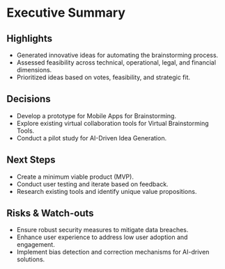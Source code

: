 # Executive Summary

## Highlights
- Generated innovative ideas for automating the brainstorming process.
- Assessed feasibility across technical, operational, legal, and financial dimensions.
- Prioritized ideas based on votes, feasibility, and strategic fit.

## Decisions
- Develop a prototype for Mobile Apps for Brainstorming.
- Explore existing virtual collaboration tools for Virtual Brainstorming Tools.
- Conduct a pilot study for AI-Driven Idea Generation.

## Next Steps
- Create a minimum viable product (MVP).
- Conduct user testing and iterate based on feedback.
- Research existing tools and identify unique value propositions.

## Risks & Watch-outs
- Ensure robust security measures to mitigate data breaches.
- Enhance user experience to address low user adoption and engagement.
- Implement bias detection and correction mechanisms for AI-driven solutions.